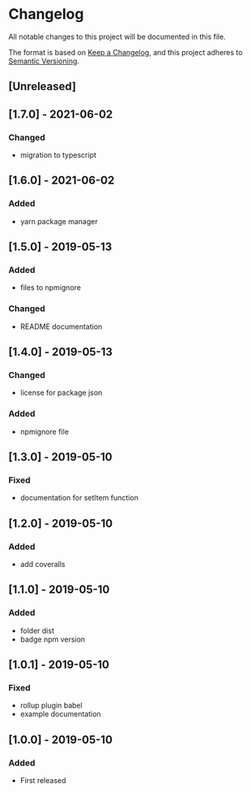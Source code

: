 # Changelog

All notable changes to this project will be documented in this file.

The format is based on [Keep a Changelog](https://keepachangelog.com/en/1.0.0/),
and this project adheres to [Semantic Versioning](https://semver.org/spec/v2.0.0.html).

## [Unreleased]

## [1.7.0] - 2021-06-02

### Changed

- migration to typescript
## [1.6.0] - 2021-06-02

### Added

- yarn package manager
## [1.5.0] - 2019-05-13

### Added

- files to npmignore

### Changed

- README documentation

## [1.4.0] - 2019-05-13

### Changed

- license for package json

### Added

- npmignore file

## [1.3.0] - 2019-05-10

### Fixed

- documentation for setItem function

## [1.2.0] - 2019-05-10

### Added

- add coveralls

## [1.1.0] - 2019-05-10

### Added

- folder dist
- badge npm version

## [1.0.1] - 2019-05-10

### Fixed

- rollup plugin babel
- example documentation

## [1.0.0] - 2019-05-10

### Added

- First released
